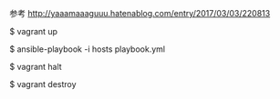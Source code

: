 参考
http://yaaamaaaguuu.hatenablog.com/entry/2017/03/03/220813



$ vagrant up

$ ansible-playbook -i hosts playbook.yml





$ vagrant halt

$ vagrant destroy